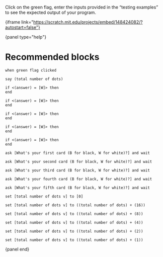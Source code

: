 Click on the green flag, enter the inputs provided in the “testing examples” to see the expected output of your program.

{iframe link="https://scratch.mit.edu/projects/embed/148424082/?autostart=false"}

{panel type="help"}

# Recommended blocks

<pre><code class="scratch:split:random">when green flag clicked

say (total number of dots)
</code></pre>

<pre><code class="scratch:split:random">if &lt;(answer) = [W]&gt; then
end

if &lt;(answer) = [W]&gt; then
end

if &lt;(answer) = [W]&gt; then
end

if &lt;(answer) = [W]&gt; then
end

if &lt;(answer) = [W]&gt; then
end
</code></pre>

<pre><code class="scratch:split:random">ask [What's your first card (B for black, W for white)?] and wait

ask [What's your second card (B for black, W for white)?] and wait

ask [What's your third card (B for black, W for white)?] and wait

ask [What's your fourth card (B for black, W for white)?] and wait

ask [What's your fifth card (B for black, W for white)?] and wait
</code></pre>

<pre><code class="scratch:split:random">set [total number of dots v] to [0]

set [total number of dots v] to ((total number of dots) + (16))

set [total number of dots v] to ((total number of dots) + (8))

set [total number of dots v] to ((total number of dots) + (4))

set [total number of dots v] to ((total number of dots) + (2))

set [total number of dots v] to ((total number of dots) + (1))
</code></pre>

{panel end}